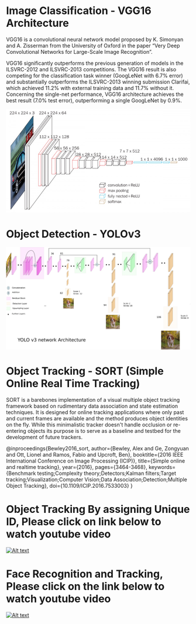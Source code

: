 # Image Classification - VGG16 Architecture
VGG16 is a convolutional neural network model proposed by K. Simonyan and A. Zisserman from the University of Oxford in the paper “Very Deep Convolutional Networks for Large-Scale Image Recognition”.

VGG16 significantly outperforms the previous generation of models in the ILSVRC-2012 and ILSVRC-2013 competitions. The VGG16 result is also competing for the classification task winner (GoogLeNet with 6.7% error) and substantially outperforms the ILSVRC-2013 winning submission Clarifai, which achieved 11.2% with external training data and 11.7% without it. Concerning the single-net performance, VGG16 architecture achieves the best result (7.0% test error), outperforming a single GoogLeNet by 0.9%.

![alt_text](https://github.com/pnagula/Image_Classification/blob/master/VGG16.jpg)

# Object Detection - YOLOv3
![alt_text](https://github.com/pnagula/Object_Classification_Detection_Tracking/blob/master/YOLOv3.jpg)

# Object Tracking - SORT (Simple Online Real Time Tracking)

SORT is a barebones implementation of a visual multiple object tracking framework based on rudimentary data association and state estimation techniques. It is designed for online tracking applications where only past and current frames are available and the method produces object identities on the fly. While this minimalistic tracker doesn't handle occlusion or re-entering objects its purpose is to serve as a baseline and testbed for the development of future trackers.

@inproceedings{Bewley2016_sort,
  author={Bewley, Alex and Ge, Zongyuan and Ott, Lionel and Ramos, Fabio and Upcroft, Ben},
  booktitle={2016 IEEE International Conference on Image Processing (ICIP)},
  title={Simple online and realtime tracking},
  year={2016},
  pages={3464-3468},
  keywords={Benchmark testing;Complexity theory;Detectors;Kalman filters;Target tracking;Visualization;Computer Vision;Data Association;Detection;Multiple Object Tracking},
  doi={10.1109/ICIP.2016.7533003}
}

# Object Tracking By assigning Unique ID, Please click on link below to watch youtube video

[![Alt text](https://img.youtube.com/vi/36ZVxyH8X_4/0.jpg)](https://www.youtube.com/watch?v=36ZVxyH8X_4)

# Face Recognition and Tracking, Please click on the link below to watch youtube video

[![Alt text](https://img.youtube.com/vi/Wh-mMOAXKpU/0.jpg)](https://www.youtube.com/watch?v=Wh-mMOAXKpU)
